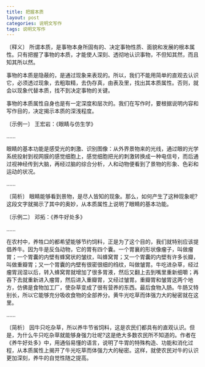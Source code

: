 ```yaml
---
title: 把握本质
layout: post
categories: 说明文写作
tags: 说明文写作
---
```


〔释义〕 所谓本质，是事物本身所固有的、决定事物性质、面貌和发展的根本属性。只有把握了事物的本质，才能使人深刻、透彻地认识事物，不但知其然，而且知其所以然。

事物的本质是隐蔽的，是通过现象来表现的。所以，我们不能用简单的直观去认识它，必须透过现象，去粗取精，去伪存真，由表及里，找出其本质属性。否则，就会以现象代替本质，找不到决定事物的关键。

事物的本质属性自身也是有一定深度和层次的。我们在写作时，要根据说明内容和写作目的，决定揭示本质的深浅程度。

〔示例一〕 王宏岩：《眼睛与仿生学》

……

眼睛的基本功能是感受光的刺激、识别图像：从外界景物来的光线，通过眼的光学系统投射到视网膜的感觉细胞上，感觉细胞把光的刺激转换成一种电信号，而后通过视神经传到大脑，再经过脑的综合分析，人和动物便看到了景物的形象、色彩和运动的状况。

……

〔简析〕 眼睛能够看到景物，是尽人皆知的现象。那么，如何产生了这种现象呢?这段文字就揭示了其中的奥妙，从本质属性上说明了眼睛的基本功能。

〔示例二〕 邓拓：《养牛好处多》

……

在农村中，养牲口的都希望能够节约饲料，正是为了这个目的，我们就特别应该提倡养牛。因为牛是反刍动物，它的胃有四个囊。一个胃襄的形状像瘤子，叫做瘤胃；一个胃囊的内壁有蜂窝状的皱纹，叫蜂窝胃；又一个胃囊的内壁有许多长瓣，叫做重瓣胃；又一个胃囊的内壁有很密很细的绉纹，叫做皱胃。牛吃进杂草，经过瘤胃润湿以后，转入蜂窝胃就增加了很多胃液，然后又翻上去到嘴里重新细嚼；再吞下去就重新进入瘤胃，然后进入重瓣胃，又经过皱胃。重瓣胃和皱胃这两个地方，仿佛是食物加工厂，使杂草变成了很有营养的东西。最后食物入肠。牛肠又特别长，所以它能够充分吸收食物的全部养分。黄牛光吃草而体强力大的秘密就在这里。

…… 

〔简析〕 因牛只吃杂草，所以养牛节省饲料，这是农民们都具有的直观认识。但是，为什么牛只吃杂草就能够身强力壮呢?这是绝大多数农民所不知道的。作者在《养牛好处多》中，用通俗易懂的语言，说明了牛胃的特殊构造、功能和消化过程，从本质属性上揭开了牛光吃草而体强力大的秘密。这样，就使农民对牛的认识更加深刻，养牛的自觉性随之提高。 
